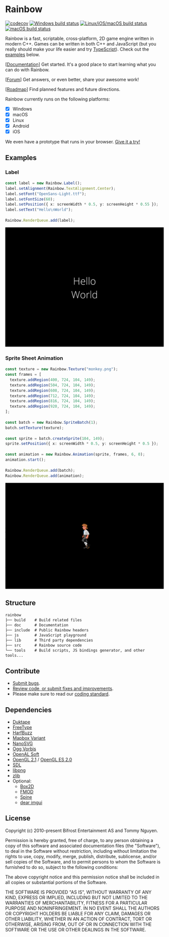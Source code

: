 # Rainbow

[![codecov](https://codecov.io/gh/tn0502/rainbow/branch/master/graph/badge.svg)](https://codecov.io/gh/tn0502/rainbow)
[![Windows build status](https://ci.appveyor.com/api/projects/status/oajtxwu9d9lrayk0/branch/master?svg=true)](https://ci.appveyor.com/project/Tommy/rainbow/branch/master)
[![Linux/iOS/macOS build status](https://travis-ci.org/tn0502/rainbow.svg?branch=master)](https://travis-ci.org/tn0502/rainbow)
[![macOS build status](https://doozer.io/badge/tn0502/rainbow/buildstatus/master)](https://doozer.io/tn0502/rainbow)

Rainbow is a fast, scriptable, cross-platform, 2D game engine written in modern
C++. Games can be written in both C++ and JavaScript (but you really should make
your life easier and try [TypeScript](https://www.typescriptlang.org/)). Check
out the [examples](#examples) below.

[[Documentation](https://tido.bitbucket.io/rainbow/)] Get started. It's a good
place to start learning what you can do with Rainbow.

[[Forum](https://groups.google.com/forum/#!forum/rainbow-tech)] Get answers, or
even better, share your awesome work!

[[Roadmap](https://trello.com/b/r2TqudY6/rainbow)] Find planned features and
future directions.

Rainbow currently runs on the following platforms:

- [x] Windows
- [x] macOS
- [x] Linux
- [x] Android
- [x] iOS

We even have a prototype that runs in your browser.
[Give it a try!](https://tido.bitbucket.io/rainbow.js/)

## Examples

### Label

```typescript
const label = new Rainbow.Label();
label.setAlignment(Rainbow.TextAlignment.Center);
label.setFont("OpenSans-Light.ttf");
label.setFontSize(60);
label.setPosition({ x: screenWidth * 0.5, y: screenHeight * 0.55 });
label.setText("Hello\nWorld");

Rainbow.RenderQueue.add(label);
```

![](doc/images/hello_world.png)

### Sprite Sheet Animation

```typescript
const texture = new Rainbow.Texture("monkey.png");
const frames = [
  texture.addRegion(400, 724, 104, 149);
  texture.addRegion(504, 724, 104, 149);
  texture.addRegion(608, 724, 104, 149);
  texture.addRegion(712, 724, 104, 149);
  texture.addRegion(816, 724, 104, 149);
  texture.addRegion(920, 724, 104, 149);
];

const batch = new Rainbow.SpriteBatch(1);
batch.setTexture(texture);

const sprite = batch.createSprite(104, 149);
sprite.setPosition({ x: screenWidth * 0.5, y: screenHeight * 0.5 });

const animation = new Rainbow.Animation(sprite, frames, 6, 0);
animation.start();

Rainbow.RenderQueue.add(batch);
Rainbow.RenderQueue.add(animation);
```

![](doc/images/sprite_sheet_animations_output.gif)

## Structure

	rainbow
	├── build    # Build related files
	├── doc      # Documentation
	├── include  # Public Rainbow headers
	├── js       # JavaScript playground
	├── lib      # Third party dependencies
	├── src      # Rainbow source code
	└── tools    # Build scripts, JS bindings generator, and other tools...

## Contribute

* [Submit bugs](https://bitbucket.org/tido/rainbow/issues?status=new&status=open).
* [Review code, or submit fixes and improvements](https://bitbucket.org/tido/rainbow/pull-requests/).
* Please make sure to read our [coding standard](https://tido.bitbucket.io/rainbow/#coding-standard).

## Dependencies

* [Duktape](http://duktape.org/)
* [FreeType](https://freetype.org/)
* [HarfBuzz](https://wiki.freedesktop.org/www/Software/HarfBuzz/)
* [Mapbox Variant](https://github.com/mapbox/variant)
* [NanoSVG](https://github.com/memononen/nanosvg)
* [Ogg Vorbis](https://xiph.org/vorbis/)
* [OpenAL Soft](http://openal-soft.org/)
* [OpenGL 2.1](https://www.khronos.org/registry/OpenGL-Refpages/gl2.1/) /
    [OpenGL ES 2.0](https://www.khronos.org/opengles/2_X/)
* [SDL](https://www.libsdl.org/)
* [libpng](https://github.com/glennrp/libpng)
* [zlib](https://github.com/madler/zlib)
* Optional:
  * [Box2D](http://box2d.org/)
  * [FMOD](https://www.fmod.com/)
  * [Spine](http://esotericsoftware.com/)
  * [dear imgui](https://github.com/ocornut/imgui)

## License

Copyright (c) 2010-present Bifrost Entertainment AS and Tommy Nguyen.

Permission is hereby granted, free of charge, to any person obtaining a copy
of this software and associated documentation files (the "Software"), to deal
in the Software without restriction, including without limitation the rights
to use, copy, modify, merge, publish, distribute, sublicense, and/or sell
copies of the Software, and to permit persons to whom the Software is
furnished to do so, subject to the following conditions:

The above copyright notice and this permission notice shall be included in
all copies or substantial portions of the Software.

THE SOFTWARE IS PROVIDED "AS IS", WITHOUT WARRANTY OF ANY KIND, EXPRESS OR
IMPLIED, INCLUDING BUT NOT LIMITED TO THE WARRANTIES OF MERCHANTABILITY,
FITNESS FOR A PARTICULAR PURPOSE AND NONINFRINGEMENT. IN NO EVENT SHALL THE
AUTHORS OR COPYRIGHT HOLDERS BE LIABLE FOR ANY CLAIM, DAMAGES OR OTHER
LIABILITY, WHETHER IN AN ACTION OF CONTRACT, TORT OR OTHERWISE, ARISING FROM,
OUT OF OR IN CONNECTION WITH THE SOFTWARE OR THE USE OR OTHER DEALINGS IN
THE SOFTWARE.
